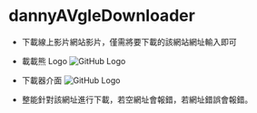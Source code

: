 # dannyAVgleDownloader


* 下載線上影片網站影片，僅需將要下載的該網站網址輸入即可

* 載載熊 Logo
![GitHub Logo](https://github.com/ekils/dannyAVgleDownloader/blob/master/png/43743-200.png)

* 下載器介面
![GitHub Logo](https://github.com/ekils/dannyAVgleDownloader/blob/master/png/2017-09-08_3.05.41.png)


* 整能針對該網址進行下載，若空網址會報錯，若網址錯誤會報錯。

